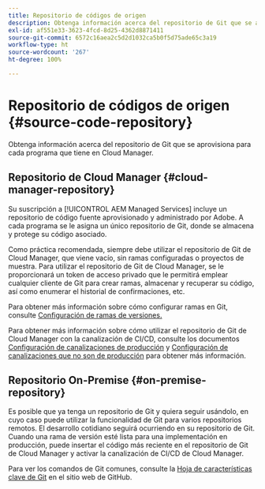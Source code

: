 ```yaml
---
title: Repositorio de códigos de origen
description: Obtenga información acerca del repositorio de Git que se aprovisiona para cada programa que tiene en Cloud Manager.
exl-id: af551e33-3623-4fcd-8d25-4362d8871411
source-git-commit: 6572c16aea2c5d2d1032ca5b0f5d75ade65c3a19
workflow-type: ht
source-wordcount: '267'
ht-degree: 100%

---
```



# Repositorio de códigos de origen {#source-code-repository}

Obtenga información acerca del repositorio de Git que se aprovisiona para cada programa que tiene en Cloud Manager.

## Repositorio de Cloud Manager {#cloud-manager-repository}

Su suscripción a [!UICONTROL AEM Managed Services] incluye un repositorio de código fuente aprovisionado y administrado por Adobe. A cada programa se le asigna un único repositorio de Git, donde se almacena y protege su código asociado.

Como práctica recomendada, siempre debe utilizar el repositorio de Git de Cloud Manager, que viene vacío, sin ramas configuradas o proyectos de muestra. Para utilizar el repositorio de Git de Cloud Manager, se le proporcionará un token de acceso privado que le permitirá emplear cualquier cliente de Git para crear ramas, almacenar y recuperar su código, así como enumerar el historial de confirmaciones, etc.

Para obtener más información sobre cómo configurar ramas en Git, consulte [Configuración de ramas de versiones.](/help/getting-started/configuring-branches.md)

Para obtener más información sobre cómo utilizar el repositorio de Git de Cloud Manager con la canalización de CI/CD, consulte los documentos [Configuración de canalizaciones de producción](/help/using/production-pipelines.md) y [Configuración de canalizaciones que no son de producción](/help/using/non-production-pipelines.md) para obtener más información.

## Repositorio On-Premise {#on-premise-repository}

Es posible que ya tenga un repositorio de Git y quiera seguir usándolo, en cuyo caso puede utilizar la funcionalidad de Git para varios repositorios remotos. El desarrollo cotidiano seguirá ocurriendo en su repositorio de Git. Cuando una rama de versión esté lista para una implementación en producción, puede insertar el código más reciente en el repositorio de Git de Cloud Manager y activar la canalización de CI/CD de Cloud Manager.

Para ver los comandos de Git comunes, consulte la [Hoja de características clave de Git](https://education.github.com/git-cheat-sheet-education.pdf) en el sitio web de GitHub.
